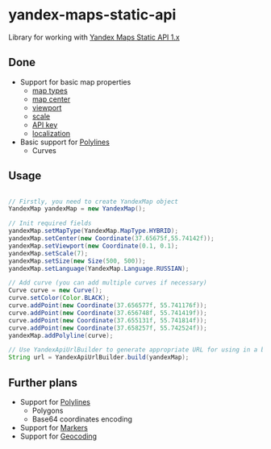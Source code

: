 yandex-maps-static-api
======================

Library for working with [Yandex Maps Static API 1.x](http://api.yandex.ru/maps/doc/staticapi/)

Done
----
- Support for basic map properties
  - [map types](http://api.yandex.ru/maps/doc/staticapi/1.x/dg/concepts/map_type.xml)
  - [map center](http://api.yandex.ru/maps/doc/staticapi/1.x/dg/concepts/map_center.xml)
  - [viewport](http://api.yandex.ru/maps/doc/staticapi/1.x/dg/concepts/map_viewport.xml)
  - [scale](http://api.yandex.ru/maps/doc/staticapi/1.x/dg/concepts/map_scale.xml)
  - [API key](http://api.yandex.ru/maps/form.xml)
  - [localization](http://api.yandex.ru/maps/doc/staticapi/1.x/dg/concepts/localization.xml)
- Basic support for [Polylines](http://api.yandex.ru/maps/doc/staticapi/1.x/dg/concepts/polylines.xml)
  - Curves

Usage
-----
```Java

// Firstly, you need to create YandexMap object
YandexMap yandexMap = new YandexMap();

// Init required fields
yandexMap.setMapType(YandexMap.MapType.HYBRID);
yandexMap.setCenter(new Coordinate(37.65675f,55.74142f));
yandexMap.setViewport(new Coordinate(0.1, 0.1);
yandexMap.setScale(7);
yandexMap.setSize(new Size(500, 500));
yandexMap.setLanguage(YandexMap.Language.RUSSIAN);

// Add curve (you can add multiple curves if necessary)
Curve curve = new Curve();
curve.setColor(Color.BLACK);
curve.addPoint(new Coordinate(37.656577f, 55.741176f));
curve.addPoint(new Coordinate(37.656748f, 55.741419f));
curve.addPoint(new Coordinate(37.655131f, 55.741814f));
curve.addPoint(new Coordinate(37.658257f, 55.742524f));
yandexMap.addPolyline(curve);

// Use YandexApiUrlBuilder to generate appropriate URL for using in a browser or web component
String url = YandexApiUrlBuilder.build(yandexMap);
```
Further plans
-----
- Support for [Polylines](http://api.yandex.ru/maps/doc/staticapi/1.x/dg/concepts/polylines.xml)
  - Polygons
  - Base64 coordinates encoding
- Support for [Markers](http://api.yandex.ru/maps/doc/staticapi/1.x/dg/concepts/markers.xml)
- Support for [Geocoding](http://api.yandex.ru/maps/doc/geocoder/desc/concepts/About.xml)

